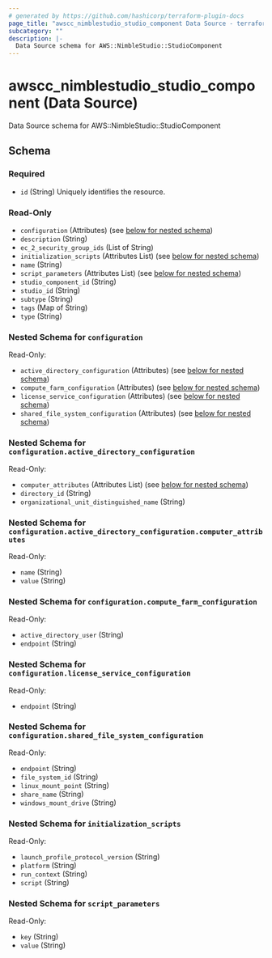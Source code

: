 ```yaml
---
# generated by https://github.com/hashicorp/terraform-plugin-docs
page_title: "awscc_nimblestudio_studio_component Data Source - terraform-provider-awscc"
subcategory: ""
description: |-
  Data Source schema for AWS::NimbleStudio::StudioComponent
---
```


# awscc_nimblestudio_studio_component (Data Source)

Data Source schema for AWS::NimbleStudio::StudioComponent



<!-- schema generated by tfplugindocs -->
## Schema

### Required

- `id` (String) Uniquely identifies the resource.

### Read-Only

- `configuration` (Attributes) (see [below for nested schema](#nestedatt--configuration))
- `description` (String)
- `ec_2_security_group_ids` (List of String)
- `initialization_scripts` (Attributes List) (see [below for nested schema](#nestedatt--initialization_scripts))
- `name` (String)
- `script_parameters` (Attributes List) (see [below for nested schema](#nestedatt--script_parameters))
- `studio_component_id` (String)
- `studio_id` (String)
- `subtype` (String)
- `tags` (Map of String)
- `type` (String)

<a id="nestedatt--configuration"></a>
### Nested Schema for `configuration`

Read-Only:

- `active_directory_configuration` (Attributes) (see [below for nested schema](#nestedatt--configuration--active_directory_configuration))
- `compute_farm_configuration` (Attributes) (see [below for nested schema](#nestedatt--configuration--compute_farm_configuration))
- `license_service_configuration` (Attributes) (see [below for nested schema](#nestedatt--configuration--license_service_configuration))
- `shared_file_system_configuration` (Attributes) (see [below for nested schema](#nestedatt--configuration--shared_file_system_configuration))

<a id="nestedatt--configuration--active_directory_configuration"></a>
### Nested Schema for `configuration.active_directory_configuration`

Read-Only:

- `computer_attributes` (Attributes List) (see [below for nested schema](#nestedatt--configuration--active_directory_configuration--computer_attributes))
- `directory_id` (String)
- `organizational_unit_distinguished_name` (String)

<a id="nestedatt--configuration--active_directory_configuration--computer_attributes"></a>
### Nested Schema for `configuration.active_directory_configuration.computer_attributes`

Read-Only:

- `name` (String)
- `value` (String)



<a id="nestedatt--configuration--compute_farm_configuration"></a>
### Nested Schema for `configuration.compute_farm_configuration`

Read-Only:

- `active_directory_user` (String)
- `endpoint` (String)


<a id="nestedatt--configuration--license_service_configuration"></a>
### Nested Schema for `configuration.license_service_configuration`

Read-Only:

- `endpoint` (String)


<a id="nestedatt--configuration--shared_file_system_configuration"></a>
### Nested Schema for `configuration.shared_file_system_configuration`

Read-Only:

- `endpoint` (String)
- `file_system_id` (String)
- `linux_mount_point` (String)
- `share_name` (String)
- `windows_mount_drive` (String)



<a id="nestedatt--initialization_scripts"></a>
### Nested Schema for `initialization_scripts`

Read-Only:

- `launch_profile_protocol_version` (String)
- `platform` (String)
- `run_context` (String)
- `script` (String)


<a id="nestedatt--script_parameters"></a>
### Nested Schema for `script_parameters`

Read-Only:

- `key` (String)
- `value` (String)
